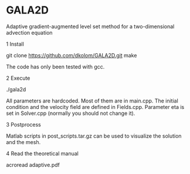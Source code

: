 GALA2D
======

Adaptive gradient-augmented level set method for a two-dimensional advection equation

1 Install

 git clone https://github.com/dkolom/GALA2D.git
 make

The code has only been tested with gcc.

2 Execute

 ./gala2d

All parameters are hardcoded. 
Most of them are in main.cpp.
The initial condition and the velocity field are defined in Fields.cpp.
Parameter eta is set in Solver.cpp (normally you should not change it).

3 Postprocess

Matlab scripts in post_scripts.tar.gz can be used to visualize the solution and the mesh. 

4 Read the theoretical manual

 acroread adaptive.pdf
